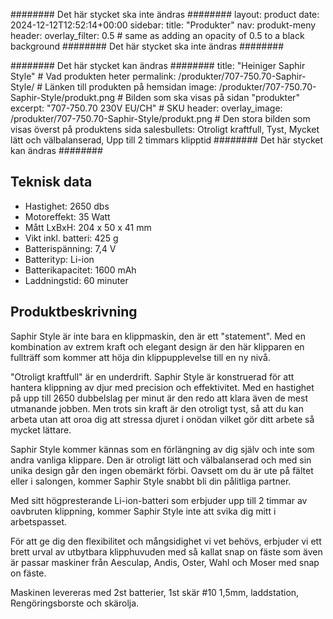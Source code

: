 ######## Det här stycket ska inte ändras ########
layout: product
date: 2024-12-12T12:52:14+00:00
sidebar:
  title: "Produkter"
  nav: produkt-meny
header:
  overlay_filter: 0.5 # same as adding an opacity of 0.5 to a black background
######## Det här stycket ska inte ändras ########


######## Det här stycket kan ändras ########
title: "Heiniger Saphir Style" # Vad produkten heter
permalink: /produkter/707-750.70-Saphir-Style/ # Länken till produkten på hemsidan
image: /produkter/707-750.70-Saphir-Style/produkt.png # Bilden som ska visas på sidan "produkter"
excerpt: "707-750.70 230V EU/CH" # SKU
header:
  overlay_image: /produkter/707-750.70-Saphir-Style/produkt.png # Den stora bilden som visas överst på produktens sida
salesbullets: Otroligt kraftfull, Tyst, Mycket lätt och välbalanserad, Upp till 2 timmars klipptid
######## Det här stycket kan ändras ########


## Teknisk data
- Hastighet: 2650 dbs
- Motoreffekt: 35 Watt
- Mått LxBxH: 204 x 50 x 41 mm 
- Vikt inkl. batteri: 425 g
- Batterispänning: 7,4 V
- Batterityp: Li-ion
- Batterikapacitet: 1600 mAh
- Laddningstid: 60 minuter

## Produktbeskrivning
Saphir Style är inte bara en klippmaskin, den är ett "statement". Med en kombination av extrem kraft och elegant design är den här klipparen en fullträff som kommer att höja din klippupplevelse till en ny nivå.

"Otroligt kraftfull" är en underdrift. Saphir Style är konstruerad för att hantera klippning av djur med precision och effektivitet. Med en hastighet på upp till 2650 dubbelslag per minut är den redo att klara även de mest utmanande jobben. Men trots sin kraft är den otroligt tyst, så att du kan arbeta utan att oroa dig att stressa djuret i onödan vilket gör ditt arbete så mycket lättare.

Saphir Style kommer kännas som en förlängning av dig själv och inte som andra vanliga klippare. Den är otroligt lätt och välbalanserad och med sin unika design går den ingen obemärkt förbi. Oavsett om du är ute på fältet eller i salongen, kommer Saphir Style snabbt bli din pålitliga partner.

Med sitt högpresterande Li-ion-batteri som erbjuder upp till 2 timmar av oavbruten klippning, kommer Saphir Style inte att svika dig mitt i arbetspasset.

För att ge dig den flexibilitet och mångsidighet vi vet behövs, erbjuder vi ett brett urval av utbytbara klipphuvuden med så kallat snap on fäste som även är passar maskiner från Aesculap, Andis, Oster, Wahl och Moser 
med snap on fäste.
 
Maskinen levereras med 2st batterier, 1st skär #10 1,5mm, laddstation,
Rengöringsborste och skärolja.

